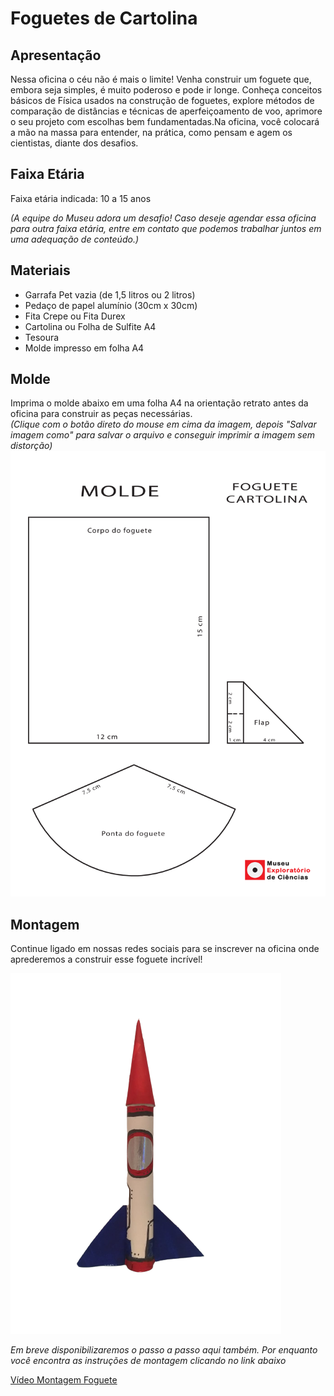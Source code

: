 # Foguetes de Cartolina

## Apresentação
Nessa oficina o céu não é mais o limite! Venha construir um foguete que, embora seja simples, é muito poderoso e pode ir longe. 
Conheça conceitos básicos de Física usados na construção de foguetes, explore métodos de comparação de distâncias e técnicas de aperfeiçoamento de voo, aprimore o seu projeto com escolhas bem fundamentadas.Na oficina, você colocará a mão na massa para entender, na prática, como pensam e agem os cientistas, diante dos desafios.

## Faixa Etária
Faixa etária indicada: 10 a 15 anos

*(A equipe do Museu adora um desafio! Caso deseje agendar essa oficina para outra faixa etária, entre em contato que podemos trabalhar juntos em uma adequação de conteúdo.)*

## Materiais
* Garrafa Pet vazia (de 1,5 litros ou 2 litros)
* Pedaço de papel alumínio (30cm x 30cm)
* Fita Crepe ou Fita Durex
* Cartolina ou Folha de Sulfite A4
* Tesoura
* Molde impresso em folha A4

## Molde
Imprima o molde abaixo em uma folha A4 na orientação retrato antes da oficina para construir as peças necessárias.         
_(Clique com o botão direto do mouse em cima da imagem, depois "Salvar imagem como" para salvar o arquivo e conseguir imprimir a imagem sem distorção)_
![Molde A4](molde-foguete-_1_.png)

## Montagem
Continue ligado em nossas redes sociais para se inscrever na oficina onde aprederemos a construir esse foguete incrível! 

![Foguete](WhatsApp_Image_2021-12-16_at_20.36.20-removebg-preview.png)

_Em breve disponibilizaremos o passo a passo aqui também._ 
_Por enquanto você encontra as instruções de montagem clicando no link abaixo_

[Vídeo Montagem Foguete](https://www.youtube.com/watch?v=Heh5Jwt3HI4)
